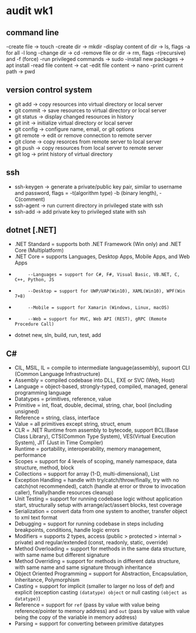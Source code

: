 # audit wk1

## command line

-create file -> touch
-create dir -> mkdir
-display content of dir -> ls, flags -a for all -l long
-change dir -> cd
-remove file or dir -> rm, flags  -r(recursive) and -f (force)
-run privileged commands -> sudo
-install new packages -> apt install
-read file content -> cat
-edit file content -> nano
-print current path -> pwd

## version control system

- git add -> copy resources into virtual directory or local server
- git commit -> save resources to virtual directory or local server
- git status -> display changed resources in history
- git init -> initialize virtual directory or local server
- git config -> configure name, email, or git options
- git remote -> edit or remove connection to remote server
- git clone -> copy resorces from remote server to local server
- git push -> copy resources from local server to remote server
- git log -> print history of virtual directory

## ssh 

- ssh-keygen -> generate a private/public key pair, similar to username and password, 
          flags = -t(algorithm type) -b (binary length), -C(comment)
- ssh-agent -> run current directory in privileged state with ssh
- ssh-add -> add private key to privileged state with ssh

## dotnet [.NET]

- .NET Standard = supports both .NET Framework (Win only) and .NET Core (Multiplatform)
- .NET Core = supports Languages, Desktop Apps, Mobile Apps, and Web Apps
-          --Languages = support for C#, F#, Visual Basic, VB.NET, C, C++, Python, JS
-          --Desktop = support for UWP/UAP(Win10), XAML(Win10), WPF(Win 7+8)
-          --Mobile = support for Xamarin (Windows, Linux, macOS)
-          --Web = support for MVC, Web API (REST), gRPC (Remote Procedure Call)
- dotnet new, sln, build, run, test, add

## C#

- CIL, MSIL, IL = compile to intermediate language(assembly), supoort CLI (Common Language Infrastructure)
- Assembly = compiled codebase into DLL, EXE or SVC (Web, Host)
- Language = object-based, strongly-typed, compiled, managed, general programming language
- Datatypes = primitives, reference, value
- Primitive = int, float, double, decimal, string, char, bool (including unsigned)
- Reference = string, class, interface
- Value = all primitives except string, struct, enum
- CLR = .NET Runtime from assembly to bytecode, support BCL(Base Class Library), 
     CTS(Common Type System), VES(Virtual Execution System), JIT (Just in Time Compiler)
- Runtime = portability, interoperability, memory management, performance
- Scopes = support for 4 levels of scoping, manely namespace, data structure, method, block
- Collections = support for array (1-D, multi-dimensional), List
- Exception Handling = handle with try/catch/throw/finally, try with no catch(not recommended), catch (handle at error or throw to invocation caller),
     finally(handle resources cleanup)
- Unit Testing = support for running codebase logic without application start, structurally setup with arrange/act/assert blocks, test coverage
- Serialization = convert data from one system to another, transfer object to xml text format 
- Debugging = support for running codebase in steps including breakpoints, conditions, handle logic errors
- Modifiers = supports 2 types, access (public > protected > internal > private) 
          and regular/extended (const, readonly, static, override)
- Method Overloading = support for methods in the same data structure, with same name but different signature
- Method Overriding = support for methods in different data structure, with same name and same signature through inheritance
- Object Oriented Programming = support for Abstraction, Encapsulation, Inheritance, Polymorphism
- Casting = support for implicit (smaller to larger no loss of def) 
          and explicit (exception casting `(datatype) object` or null casting `(object as datatype)`)
- Reference = support for `ref` (pass by value with value being reference/pointer to memory address)
          and `out` (pass by value with value being the copy of the variable in memory address)
- Parsing = support for converting between primitive datatypes


